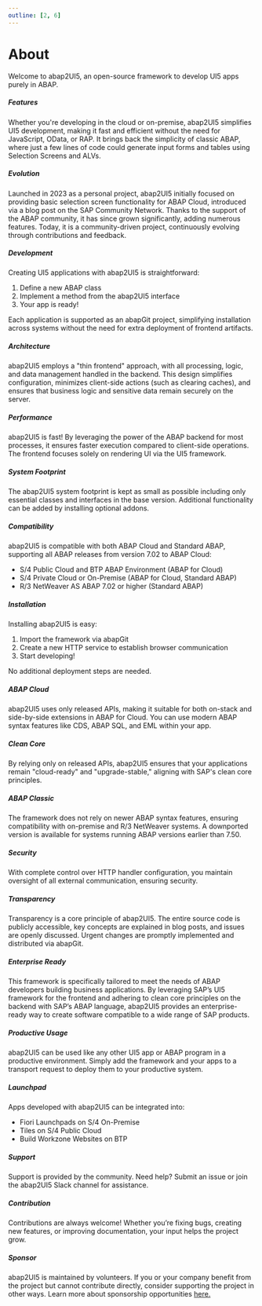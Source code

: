 ```yaml
---
outline: [2, 6]
---
```

# About
Welcome to abap2UI5, an open-source framework to develop UI5 apps purely in ABAP. 

##### Features
Whether you're developing in the cloud or on-premise, abap2UI5 simplifies UI5 development, making it fast and efficient without the need for JavaScript, OData, or RAP. It brings back the simplicity of classic ABAP, where just a few lines of code could generate input forms and tables using Selection Screens and ALVs.

##### Evolution
Launched in 2023 as a personal project, abap2UI5 initially focused on providing basic selection screen functionality for ABAP Cloud, introduced via a blog post on the SAP Community Network. Thanks to the support of the ABAP community, it has since grown significantly, adding numerous features. Today, it is a community-driven project, continuously evolving through contributions and feedback.

##### Development
Creating UI5 applications with abap2UI5 is straightforward:
1. Define a new ABAP class
2. Implement a method from the abap2UI5 interface
3. Your app is ready!

Each application is supported as an abapGit project, simplifying installation across systems without the need for extra deployment of frontend artifacts.

##### Architecture
abap2UI5 employs a "thin frontend" approach, with all processing, logic, and data management handled in the backend. This design simplifies configuration, minimizes client-side actions (such as clearing caches), and ensures that business logic and sensitive data remain securely on the server. 

##### Performance 
abap2UI5 is fast! By leveraging the power of the ABAP backend for most processes, it ensures faster execution compared to client-side operations. The frontend focuses solely on rendering UI via the UI5 framework.

##### System Footprint
The abap2UI5 system footprint is kept as small as possible including only essential classes and interfaces in the base version. Additional functionality can be added by installing optional addons.

##### Compatibility
abap2UI5 is compatible with both ABAP Cloud and Standard ABAP, supporting all ABAP releases from version 7.02 to ABAP Cloud:
* S/4 Public Cloud and BTP ABAP Environment (ABAP for Cloud)
* S/4 Private Cloud or On-Premise (ABAP for Cloud, Standard ABAP)
* R/3 NetWeaver AS ABAP 7.02 or higher (Standard ABAP)

##### Installation
Installing abap2UI5 is easy:
1. Import the framework via abapGit
2. Create a new HTTP service to establish browser communication
3. Start developing!

No additional deployment steps are needed.

##### ABAP Cloud
abap2UI5 uses only released APIs, making it suitable for both on-stack and side-by-side extensions in ABAP for Cloud. You can use modern ABAP syntax features like CDS, ABAP SQL, and EML within your app.

##### Clean Core
By relying only on released APIs, abap2UI5 ensures that your applications remain "cloud-ready" and "upgrade-stable," aligning with SAP's clean core principles.

##### ABAP Classic
The framework does not rely on newer ABAP syntax features, ensuring compatibility with on-premise and R/3 NetWeaver systems. A downported version is available for systems running ABAP versions earlier than 7.50.

##### Security
With complete control over HTTP handler configuration, you maintain oversight of all external communication, ensuring security.

##### Transparency
Transparency is a core principle of abap2UI5. The entire source code is publicly accessible, key concepts are explained in blog posts, and issues are openly discussed. Urgent changes are promptly implemented and distributed via abapGit.

##### Enterprise Ready
This framework is specifically tailored to meet the needs of ABAP developers building business applications. By leveraging SAP’s UI5 framework for the frontend and adhering to clean core principles on the backend with SAP’s ABAP language, abap2UI5 provides an enterprise-ready way to create software compatible to a wide range of SAP products. 

##### Productive Usage
abap2UI5 can be used like any other UI5 app or ABAP program in a productive environment. Simply add the framework and your apps to a transport request to deploy them to your productive system.

##### Launchpad
Apps developed with abap2UI5 can be integrated into:
* Fiori Launchpads on S/4 On-Premise
* Tiles on S/4 Public Cloud
* Build Workzone Websites on BTP

##### Support
Support is provided by the community. Need help? Submit an issue or join the abap2UI5 Slack channel for assistance.

##### Contribution
Contributions are always welcome! Whether you’re fixing bugs, creating new features, or improving documentation, your input helps the project grow.

##### Sponsor
abap2UI5 is maintained by volunteers. If you or your company benefit from the project but cannot contribute directly, consider supporting the project in other ways. Learn more about sponsorship opportunities [here.](/resources/sponsor)
